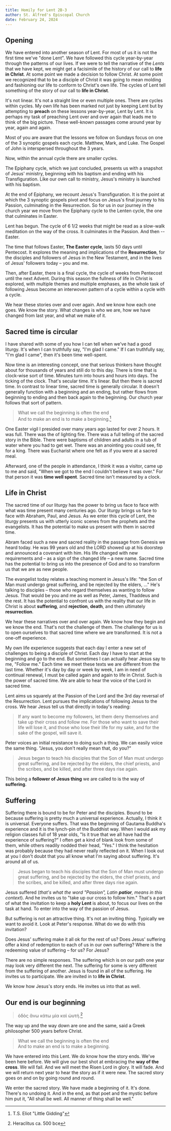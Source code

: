 ```yaml
---
title: Homily for Lent 2B-3
author: St. Alfred's Episcopal Church
date: February 24, 2024
---
```


## Opening

We have entered into another season of Lent. For most of us it is not the first time we've "done Lent". We have followed this cycle year-by-year through the patterns of our lives. If we were to tell the narrative of the *Lents* that we have kept, we might get a facisimile of the history of our call to **life in Christ**. At some point we made a decision to follow Christ. At some point we recognized that to be a disciple of Christ it was going to mean molding and fashioning our life to conform to Christ's own life. The cycles of Lent tell something of the story of our call to **life in Christ**.

It's not linear. It's not a straight line or even multiple ones. There are cycles within cycles. My own life has been marked not just by keeping Lent but by attempting to **preach** on these lessons year-by-year, Lent by Lent. It is perhaps my task of preaching Lent over and over again that leads me to think of the big picture. These well-known passages come around year by year, again and again. 
 
Most of you are aware that the lessons we follow on Sundays focus on one of the 3 synoptic gospels each cycle. Matthew, Mark, and Luke. The Gospel of John is interspersed throughout the 3 years. 

Now, within the annual cycle there are smaller cycles. 

The Epiphany cycle, which we just concluded, presents us with a snapshot of Jesus' ministry, beginning with his baptism and ending with his Transfiguration. Like our own call to ministry, Jesus's ministry is launched with his baptism.

At the end of Epiphany, we recount Jesus's Transfiguration. It is the point at which the 3 synoptic gospels pivot and focus on Jesus's final journey to his Passion, culminating in the Resurrection. So for us in our journey in the church year we move from the Epiphany cycle to the Lenten cycle, the one that culminates in Easter.

Lent has begun. The cycle of 6 1/2 weeks that might be read as a slow-walk meditation on the way of the cross. It culminates in the Passion. And then -- Easter.

The time that follows Easter, **The Easter cycle**, lasts 50 days until Pentecost. It explores the meaning and implications of the **Resurrection**, for the disciples and followers of Jesus in the New Testament, and in the lives of Jesus' followers today – you and me.

Then, after Easter, there is a final cycle, the cycle of weeks from Pentecost until the next Advent. During this season the fullness of life in Christ is explored, with multiple themes and multiple emphases, as the whole task of following Jesus become an interwoven pattern of a cycle within a cycle with a cycle. 

We hear these stories over and over again. And we know how each one goes. We know the story. What changes is who we are, how we have changed from last year, and  what we make of it.

## Sacred time is circular

I have shared with some of you how I can tell when we've had a good liturgy. It's when I can truthfully say, "I'm glad I came." If I can truthfully say, "I'm glad I came", then it's been time well-spent. 

Now time is an interesting concept, one that serious thinkers have thought about for thousands of years and still do to this day. There is time that is clock-wise sort of time. Minutes turn into hours and hours into days. The ticking of the clock. That's secular time. It's linear. But then there is sacred time. In contrast to linear time, sacred time is generally circular. It doesn't generally function with a beginning and an ending, but rather flows from beginning to ending and then back again to the beginning. Our church year follows that sort of pattern.
 
> What we call the beginning is often the end\
> And to make an end is to make a beginning.[^2]

One Easter vigil I presided over many years ago lasted for over 2 hours. It was full. There was the of lighting fire. There was a full telling of the sacred story in the Bible. There were baptisms of children and adults in a tub of water where you had to get wet. There was an anointing you could see, fit for a king. There was Eucharist where one felt as if you were at a sacred meal. 

Afterward, one of the people in attendance, I think it was a visitor, came up to me and said, "When we got to the end I couldn't believe it was over." For that person it was **time well spent**. Sacred time isn't measured by a clock.

## Life in Christ

The sacred time of our liturgy has the power to bring us face to face with what was time present many centuries ago. Our liturgy brings us face to face with Abraham, Paul, and Jesus. As we enter this cycle of Lent, the liturgy presents us with utterly iconic scenes from the prophets and the evangelists. It has the potential to make us present with them in sacred time.

Abram faced such a new and sacred reality in the passage from Genesis we heard today. He was 99 years old and the LORD showed up at his doorstep and announced a covenant with him. His life changed with new requirements and – as a sign of the changed life – a new name. Sacred time has the potential to bring us into the presence of God and to so transform us that we are as new people.

The evangelist today relates a teaching moment in Jesus's life: "the Son of Man must undergo great suffering, and be rejected by the elders, ..."  He's talking to disciples – those who regard themselves as wanting to follow Jesus. That would be you and me as well as Peter, James, Thaddeus and the rest.  It has the potential to confront us with the reality that our life in Christ is about **suffering**, and **rejection**, **death**, and then ultimately **resurrection**. 

We hear these narratives over and over again. We know how they begin and we know the end. That's not the challenge of them. The challenge for us is to open ourselves to that sacred time where we are transformed. It is not a one-off experience. 

My own life experience suggests that each day I enter a new set of challenges to being a disciple of Christ. Each day I have to start at the beginning and go to the end. But sometimes I can actually hear Jesus say to me, "Follow me." Each time we meet these texts we are different from the last time. Whether it's day by day or week by week, I am in need of continual renewal, I must be called again and again to life in Christ. Such is the power of sacred time. We are able to hear the voice of the Lord in sacred time.

Lent aims us squarely at the Passion of the Lord and the 3rd day reversal of the Resurrection. Lent pursues the implications of following Jesus to the cross. We hear Jesus tell us that directly in today's reading:

> If any want to become my followers, let them deny themselves and take up their cross and follow me. For those who want to save their life will lose it, and those who lose their life for my sake, and for the sake of the gospel, will save it.

Peter voices an initial resistance to doing such a thing. We can easily voice the same thing. "Jesus, you don't really mean that, do you?"

> Jesus began to teach his disciples that the Son of Man must undergo great suffering, and be rejected by the elders, the chief priests, and the scribes, and be killed, and after three days rise again.

This being a **follower of Jesus thing** we are called to is the way of **suffering**.

## Suffering

Suffering there is bound to be for Peter and the disciples. Bound to be because suffering is pretty much a universal experience. Actually, I think it is universal. Everyone suffers. That was the beginning of Gautama Buddha's experience and it is the lynch-pin of the Buddhist way. When I would ask my religion classes full of 18 year olds, "Is it true that we all have had the experience of suffering?" I often get a kind of blank look from some of them, while others readily nodded their head, "Yes." I think the hesitation was probably because they had never really reflected on it. When I look out at you I don't doubt that you all know what I'm saying about suffering. It's around all of us.

> Jesus began to teach his disciples that the Son of Man must undergo great suffering, and be rejected by the elders, the chief priests, and the scribes, and be killed, and after three days rise again.

Jesus suffered (*that's what the word "Passion", Latin **patior**,  means in this context*). And he invites us to "take up our cross to follow him." That's a part of what the invitation to keep a **holy Lent** is about, to focus our lives on the task at hand. To enter into the way of the passion of Jesus.

But suffering is not an attractive thing. It's not an inviting thing. Typically we want to avoid it. Look at Peter's response. What do we do with this invitation? 

Does Jesus' suffering make it all ok for the rest of us? Does Jesus' suffering offer a kind of redemption to each of us in our own suffering? Where is the redeeming value of suffering – for us? For Jesus? 

There are no simple responses. The suffering which is on our path one year may look very different the next. The suffering for some is very different from the suffering of another. Jesus is found in all of the suffering. He invites us to participate. We are invited in to **life in Christ**.

We know how Jesus's story ends. He invites us into that as well.

## Our end is our beginning

> ὁδὸς ἄνω κάτω μία καὶ ὡυτή.[^3] 

The way up and the way down are one and the same, said a Greek philosopher 500 years before Christ. 

> What we call the beginning is often the end\
> And to make an end is to make a beginning.

We have entered into this Lent. We do know how the story ends. We've been here before. We will give our best shot at embracing the **way of the cross**. We will fail. And we will meet the Risen Lord in glory. It will fade. And we will return next year to hear the story as if it were new. The sacred story goes on and on by going round and round. 

We enter the sacred story. We have made a beginning of it. It's done. There's no undoing it. And in the end, as that poet and the mystic before him put it, "All shall be well. All manner of thing shall be well."

[^1]: A circular or spiral motion or form, especially a circular ocean current.
[^2]: T.S. Eliot "Little Gidding"
[^3]: Heraclitus ca. 500 bce
